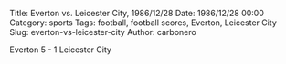 Title: Everton vs. Leicester City, 1986/12/28
Date: 1986/12/28 00:00
Category: sports
Tags: football, football scores, Everton, Leicester City
Slug: everton-vs-leicester-city
Author: carbonero


Everton 5 - 1 Leicester City
